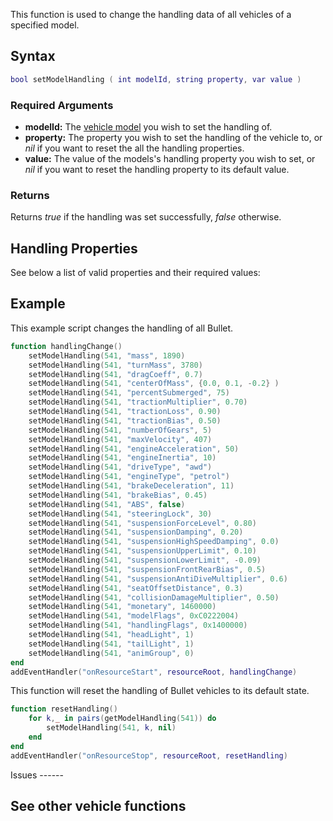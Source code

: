 This function is used to change the handling data of all vehicles of a specified model.

Syntax
------

``` lua
bool setModelHandling ( int modelId, string property, var value ) 
```

### Required Arguments

-   **modelId:** The [vehicle model](/docs/Vehicle_IDs.md "wikilink") you wish to set the handling of.
-   **property:** The property you wish to set the handling of the vehicle to, or *nil* if you want to reset the all the handling properties.
-   **value:** The value of the models's handling property you wish to set, or *nil* if you want to reset the handling property to its default value.

### Returns

Returns *true* if the handling was set successfully, *false* otherwise.

Handling Properties
-------------------

See below a list of valid properties and their required values:

Example
-------

<section name="Server" class="server" show="true">
This example script changes the handling of all Bullet.

``` lua
function handlingChange()
    setModelHandling(541, "mass", 1890)
    setModelHandling(541, "turnMass", 3780)
    setModelHandling(541, "dragCoeff", 0.7)
    setModelHandling(541, "centerOfMass", {0.0, 0.1, -0.2} )
    setModelHandling(541, "percentSubmerged", 75)
    setModelHandling(541, "tractionMultiplier", 0.70)
    setModelHandling(541, "tractionLoss", 0.90)
    setModelHandling(541, "tractionBias", 0.50)
    setModelHandling(541, "numberOfGears", 5)
    setModelHandling(541, "maxVelocity", 407)
    setModelHandling(541, "engineAcceleration", 50)
    setModelHandling(541, "engineInertia", 10)
    setModelHandling(541, "driveType", "awd")
    setModelHandling(541, "engineType", "petrol")
    setModelHandling(541, "brakeDeceleration", 11)
    setModelHandling(541, "brakeBias", 0.45)
    setModelHandling(541, "ABS", false)
    setModelHandling(541, "steeringLock", 30)
    setModelHandling(541, "suspensionForceLevel", 0.80)
    setModelHandling(541, "suspensionDamping", 0.20)
    setModelHandling(541, "suspensionHighSpeedDamping", 0.0)
    setModelHandling(541, "suspensionUpperLimit", 0.10)
    setModelHandling(541, "suspensionLowerLimit", -0.09)
    setModelHandling(541, "suspensionFrontRearBias", 0.5)
    setModelHandling(541, "suspensionAntiDiveMultiplier", 0.6)
    setModelHandling(541, "seatOffsetDistance", 0.3)
    setModelHandling(541, "collisionDamageMultiplier", 0.50)
    setModelHandling(541, "monetary", 1460000)
    setModelHandling(541, "modelFlags", 0xC0222004)
    setModelHandling(541, "handlingFlags", 0x1400000)
    setModelHandling(541, "headLight", 1)
    setModelHandling(541, "tailLight", 1)
    setModelHandling(541, "animGroup", 0)
end
addEventHandler("onResourceStart", resourceRoot, handlingChange)
```

This function will reset the handling of Bullet vehicles to its default state.

``` lua
function resetHandling()
    for k,_ in pairs(getModelHandling(541)) do
        setModelHandling(541, k, nil)
    end
end
addEventHandler("onResourceStop", resourceRoot, resetHandling)
```

</section>
Issues
------

See other vehicle functions
---------------------------
